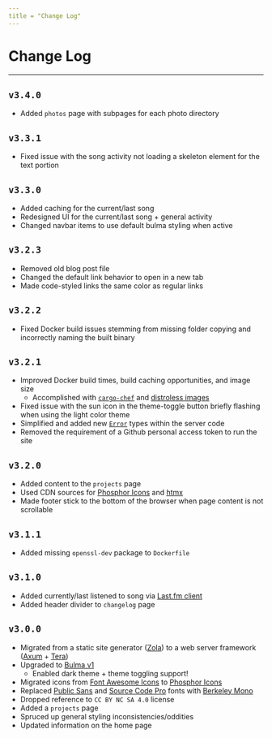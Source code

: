 ```yaml
---
title = "Change Log"
---
```


# Change Log

---

## `v3.4.0`

- Added `photos` page with subpages for each photo directory

## `v3.3.1`

- Fixed issue with the song activity not loading a skeleton element for the text portion

## `v3.3.0`

- Added caching for the current/last song
- Redesigned UI for the current/last song + general activity
- Changed navbar items to use default bulma styling when active

## `v3.2.3`

- Removed old blog post file
- Changed the default link behavior to open in a new tab
- Made code-styled links the same color as regular links

## `v3.2.2`

- Fixed Docker build issues stemming from missing folder copying and incorrectly naming the built binary

## `v3.2.1`

- Improved Docker build times, build caching opportunities, and image size
  - Accomplished with [`cargo-chef`](https://github.com/LukeMathWalker/cargo-chef) and [distroless images](https://github.com/GoogleContainerTools/distroless)
- Fixed issue with the sun icon in the theme-toggle button briefly flashing when using the light color theme
- Simplified and added new [`Error`](https://doc.rust-lang.org/std/error/index.html) types within the server code
- Removed the requirement of a Github personal access token to run the site

## `v3.2.0`

- Added content to the `projects` page
- Used CDN sources for [Phosphor Icons](https://phosphoricons.com) and [htmx](https://htmx.org)
- Made footer stick to the bottom of the browser when page content is not scrollable

## `v3.1.1`

- Added missing `openssl-dev` package to `Dockerfile`

## `v3.1.0`

- Added currently/last listened to song via [Last.fm client](https://docs.rs/lastfm/latest/lastfm/index.html)
- Added header divider to `changelog` page

## `v3.0.0`

- Migrated from a static site generator ([Zola](https://www.getzola.org)) to a web server framework ([Axum](https://crates.io/crates/axum) + [Tera](https://keats.github.io/tera))
- Upgraded to [Bulma v1](https://bulma.io)
  - Enabled dark theme + theme toggling support!
- Migrated icons from [Font Awesome Icons](https://fontawesome.com) to [Phosphor Icons](https://phosphoricons.com)
- Replaced [Public Sans](https://fonts.google.com/specimen/Public+Sans) and [Source Code Pro](https://fonts.google.com/specimen/Source+Code+Pro) fonts with [Berkeley Mono](https://berkeleygraphics.com/typefaces/berkeley-mono)
- Dropped reference to `CC BY NC SA 4.0` license
- Added a `projects` page
- Spruced up general styling inconsistencies/oddities
- Updated information on the home page
